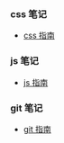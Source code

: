 ### css 笔记
- [css 指南](CSS/css)


### js 笔记
- [js 指南](JS/data-type)



### git 笔记

- [git 指南](CSS/git.md)

